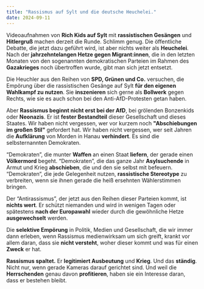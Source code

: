 ```yaml
---
title: "Rassismus auf Sylt und die deutsche Heuchelei."
date: 2024-09-11
---
```


Videoaufnahmen von **Rich Kids auf Sylt** mit **rassistischen Gesängen** und **Hitlergruß** machen derzeit die Runde. Schlimm genug. Die öffentliche Debatte, die jetzt dazu geführt wird, ist aber nichts weiter als **Heuchelei**. Nach der **jahrzehntelangen Hetze gegen Migrant:innen**, die in den letzten Monaten von den sogenannten demokratischen Parteien im Rahmen des **Gazakrieges** noch übertroffen wurde, gibt man sich jetzt entsetzt.

Die Heuchler aus den Reihen von **SPD, Grünen und Co.** versuchen, die Empörung über die rassistischen Gesänge auf Sylt **für den eigenen Wahlkampf zu nutzen**. Sie **inszenieren** sich gerne als **Bollwerk** gegen Rechts, wie sie es auch schon bei den Anti-AfD-Protesten getan haben.

Aber **Rassismus beginnt nicht erst bei der AfD**, bei grölenden Bonzenkids oder **Neonazis**. Er ist **fester Bestandteil** dieser Gesellschaft und dieses Staates. Wir haben nicht vergessen, wer vor kurzem noch **"Abschiebungen im großen Stil"** gefordert hat. Wir haben nicht vergessen, wer seit Jahren die **Aufklärung** von Morden in Hanau **verhindert**. Es sind die selbsternannten Demokraten.

“Demokraten”, die munter **Waffen** an einen Staat **liefern**, der gerade einen **Völkermord** begeht. “Demokraten”, die das ganze Jahr **Asylsuchende** in Armut und Krieg **abschieben**, die und den sie selbst mit befeuern. “Demokraten“, die jede Gelegenheit nutzen, **rassistische Stereotype** zu verbreiten, wenn sie ihnen gerade die heiß ersehnten Wählerstimmen bringen.

Der “Antirassismus”, der jetzt aus den Reihen dieser Parteien kommt, ist **nichts wert**. Er schützt niemanden und wird in wenigen Tagen oder spätestens **nach der Europawahl** wieder durch die gewöhnliche Hetze **ausgewechselt** werden.

Die **selektive Empörung** in Politik, Medien und Gesellschaft, die wir immer dann erleben, wenn Rassismus medienwirksam um sich greift, krankt vor allem daran, dass sie **nicht versteht**, woher dieser kommt und was für einen **Zweck** er hat.

**Rassismus spaltet.** Er **legitimiert Ausbeutung** und **Krieg**. Und das **ständig**. Nicht nur, wenn gerade Kameras darauf gerichtet sind. Und weil die **Herrschenden** genau davon **profitieren**, haben sie ein Interesse daran, dass er bestehen bleibt.
